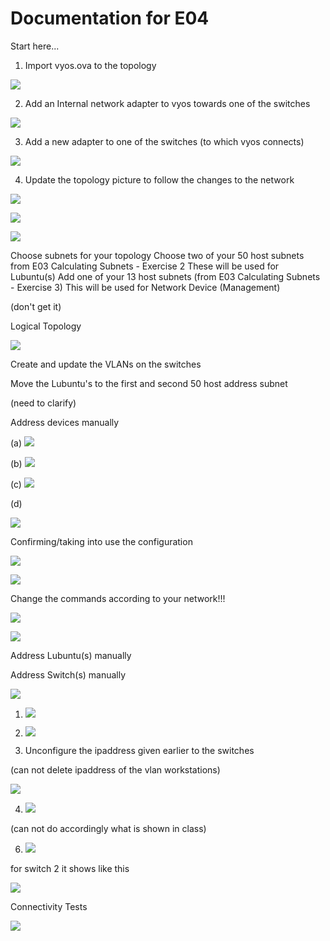 # Documentation for E04

Start here...

1. Import vyos.ova to the topology

![](/E04/1.JPG)

2. Add an Internal network adapter to vyos towards one of the switches

![](/E04/2.JPG)

3. Add a new adapter to one of the switches (to which vyos connects)

![](/E04/3.JPG)

4. Update the topology picture to follow the changes to the network

![](/E04/4.JPG)

![](/E04/5.JPG)

![](/E04/10.JPG)

Choose subnets for your topology
Choose two of your 50 host subnets from E03 Calculating Subnets - Exercise 2
These will be used for Lubuntu(s)
Add one of your 13 host subnets (from E03 Calculating Subnets - Exercise 3)
This will be used for Network Device (Management)

(don't get it)

Logical Topology

![](/E04/6.JPG)

Create and update the VLANs on the switches

Move the Lubuntu's to the first and second 50 host address subnet

(need to clarify)

Address devices manually

(a)
![](/E04/7.JPG)

(b)
![](/E04/8.JPG)

(c)
![](/E04/9.JPG)

(d)

![](/E04/11.JPG)

Confirming/taking into use the configuration

![](/E04/12.JPG)

![](/E04/13.JPG)

Change the commands according to your network!!!

![](/E04/14.JPG)

![](/E04/15.JPG)

Address Lubuntu(s) manually

Address Switch(s) manually

![](/E04/17.JPG)

1. ![](/E04/18.JPG)

2. ![](/E04/19.JPG)

3. Unconfigure the ipaddress given earlier to the switches

(can not delete ipaddress of the vlan workstations)

![](/E04/20.JPG)

4. ![](/E04/21.JPG)

(can not do accordingly what is shown in class)

6. ![](/E04/22.JPG)

for switch 2 it shows like this

![](/E04/23.JPG)

Connectivity Tests

![](/documentation/E04/16.JPG)


